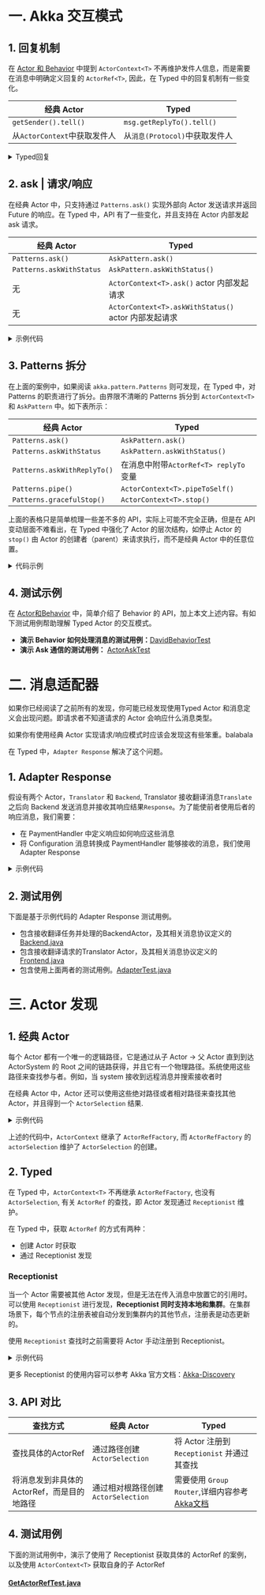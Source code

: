 # 一. Akka 交互模式

## 1. 回复机制

在 [Actor 和 Behavior](/doc/1-diff.md#sender-/-发件人) 中提到 `ActorContext<T>` 不再维护发件人信息，而是需要在消息中明确定义回复的 `ActorRef<T>`, 因此，在 Typed 中的回复机制有一些变化。

| 经典 Actor | Typed |
| ------ | ------ |
| `getSender().tell()`| `msg.getReplyTo().tell()` |
| 从`ActorContext`中获取发件人| 从`消息(Protocol)`中获取发件人 |

<details>

<summary>Typed回复</summary>

```java
@Getter
@AllArgsConstructor
class Request {
    public final String query;
    public final ActorRef<Response> replyTo; // 在消息中添加发送者引用
}

@AllArgsConstructor
class Response {
    public final String result;
}
// 定义Actor
public class Test extends AbstractBehavior<Request> {

    @Override
    public Receive<Request> createReceive() {
        return newReceiveBuilder()
                .onMessage(Request.class, this::onRequest)
                .build();
    }

    private Behavior<Request> onRequest(Request request) {
        // do something
        ActorRef<Response> replyTo = request.getReplyTo(); // 获取Actor引用
        replyTo.tell(new Response("result")); // 回复 Actor 消息
        return this;
    }
}
```

</details>

## 2. ask | 请求/响应

在经典 Actor 中，只支持通过 `Patterns.ask()` 实现外部向 Actor 发送请求并返回 Future 的响应。在 Typed 中，API 有了一些变化，并且支持在 Actor 内部发起 ask 请求。

| 经典 Actor | Typed |
| ------ | ------ |
| `Patterns.ask()`| `AskPattern.ask()` |
| `Patterns.askWithStatus`| `AskPattern.askWithStatus()` |
| 无| `ActorContext<T>.ask()` actor 内部发起请求 |
| 无| `ActorContext<T>.askWithStatus()`  actor 内部发起请求|



<details>

<summary>示例代码</summary>

```java
public class Test extends AbstractBehavior<Request> {

    public Test(ActorContext<Request> ctx){
        // 内部发起 ask
        ctx.ask(...);
    }

    @Override
    public Receive<Request> createReceive() {
        return newReceiveBuilder()
            .onMessage(Request.class, this::onRequest)
            .build();
    }

    private Behavior<Request> onRequest(Request request) {
        ActorRef<Response> replyTo = request.getReplyTo();
        replyTo.tell(new Response("result"));
        return this;
    }
}

// 外部系统，需要拿到ActorRef和ActorSystem
public class Main {

    public void askAndPrint(ActorSystem<Void> system, ActorRef<Request> testActor) {
        CompletionStage<Response> result = AskPattern.ask(
            testActor,
            replyTo -> new Request("result", null),
            Duration.ofSeconds(3),
            system.scheduler()
        );

        //回调方法
        result.whenComplete((response, throwable) -> {
            if (response != null) {
                //.. 
            } else {
                // ...
            }
        });
    }
}
```

</details>


## 3. Patterns 拆分

在上面的案例中，如果阅读 `akka.pattern.Patterns` 则可发现，在 Typed 中，对 Patterns 的职责进行了拆分。由界限不清晰的 Patterns 拆分到 `ActorContext<T>` 和 `AskPattern` 中。如下表所示：

| 经典 Actor | Typed |
| ------ | ------ |
| `Patterns.ask()`| `AskPattern.ask()` |
| `Patterns.askWithStatus`| `AskPattern.askWithStatus()` |
|  `Patterns.askWithReplyTo()`| 在消息中附带`ActorRef<T> replyTo`变量  |
|  `Patterns.pipe()`| `ActorContext<T>.pipeToSelf()`  |
|  `Patterns.gracefulStop()`| `ActorContext<T>.stop()`  |


上面的表格只是简单梳理一些差不多的 API，实际上可能不完全正确，但是在 API 变动层面不难看出，在 Typed 中强化了 Actor 的层次结构，如停止 Actor 的 `stop()` 由 Actor 的创建者（parent）来请求执行，而不是经典 Actor 中的任意位置。


<details><summary> 代码示例 </summary><blockquote>


<details><summary>1. 在启动时请求其他Actor，并等待结果初始化自身</summary>

这里需要借助初始化Actor时的 `ActorContext<T>`

```java
actorContext.ask(
        Message.class,
        actorRef,
        Duration.ofMillis(100),
        relyTo -> new Message(relyTo), // Message 工厂方法, 这里 relyTo 是匿名 Actor
        (res, throwable) -> {     // 回调方法，在这里可以处理异常以及转换消息格式
            Response response = (Response) res;
            actorContext.getLog()
                    .info(
                            "GetResponse From {}, Response={}",
                            response.getReplyTo().path(),
                            response.getResponse());
            // 处理后,传给自身
            return response;
        });
```

</details>

<details><summary>2. 在接受命令时请求其他Actor</summary>

```java
// 这里需要 getContext()拿到上下文引用
getContext().ask(
    Message.class,
    actorRef,
    Duration.ofMillis(100),
    relyTo -> new Message(getContext().getSelf()),
    (response, throwable) -> {
        if (throwable instanceof TimeoutException) {
            getContext().getLog().info("因为上面 sayHello 没有传匿名 Actor,所以这里拿不到任何回复");
        }
        return response;
    }
);
```

</details>


<details><summary>3. 在接受名了后异步请求数据库I/O，并将结果封装后发给自身</summary>

```java
// 还有一种方案是通过 ask 客户端,即 AskPattern
CompletionStage<Message> ask = AskPattern.ask(
        actorRef,
        replyTo -> new Message(replyTo),
        Duration.ofMillis(100),
        getContext().getSystem().scheduler());
// 这里将异步结果转换为 Future
CompletableFuture<Message> future = ask.toCompletableFuture();
// 通过 pipeToSelf,在转换消息格式后发送给自身,这个API能够用于异步请求数据库
getContext()
    .pipeToSelf(
        future,
        (ok, exc) -> {
            // 不管是否有异常 直接返回
            return (Response) ok;
        });
```

</details>

</blockquote>
</details>


## 4. 测试示例

在 [Actor和Behavior](/doc/1-actor-behavior.md) 中，简单介绍了 Behavior 的 API，加上本文上述内容。有如下测试用例帮助理解 Typed Actor 的交互模式。

- **演示 Behavior 如何处理消息的测试用例：**[DavidBehaviorTest](/src/test/java/com/iquantex/phoenix/typedactor/guide/actor/DavidBehaviorTest.java)
- **演示 Ask 通信的测试用例：** [ActorAskTest](//src/test/java/com/iquantex/phoenix/typedactor/guide/actor/ActorAskTest.java)


# 二. 消息适配器

如果你已经阅读了之前所有的发现，你可能已经发现使用Typed Actor 和消息定义会出现问题。即请求者不知道请求的 Actor 会响应什么消息类型。

如果你有使用经典 Actor 实现请求/响应模式时应该会发现这有些笨重。balabala

在 Typed 中，`Adapter Response` 解决了这个问题。

## 1. Adapter Response

假设有两个 Actor，`Translator` 和 `Backend`, Translator 接收翻译消息`Translate`之后向 Backend 发送消息并接收其响应结果`Response`。为了能使前者使用后者的响应消息，我们需要：

- 在 PaymentHandler 中定义响应如何响应这些消息
- 将 Configuration 消息转换成 PaymentHandler 能够接收的消息，我们使用 Adapter Response

<details>
<summary>示例代码</summary>

```java
// 定义消息接口
public interface Command {}
// 定义 Translator 能够接收处理的消息 Translate
public class Translate implements Command {
    public final URI site;
    public final ActorRef<URI> replyTo;

    public Translate(URI site, ActorRef<URI> replyTo) {
        this.site = site;
        this.replyTo = replyTo;
    }
}
// 定义 Translator 对 Backend 响应消息的封装
private class WrappedBackendResponse implements Command {
    final Backend.Response response;

    public WrappedBackendResponse(Backend.Response response) {
        this.response = response;
    }
}
// 定义 Translator
public class Translator extends AbstractBehavior<Command> {
    private final ActorRef<Backend.Request> backend;
    private final ActorRef<Backend.Response> backendResponseAdapter;
    // 任务计数
    private int taskIdCounter = 0;
    // 在途任务
    private Map<Integer, ActorRef<URI>> inProgress = new HashMap<>();

    public Translator(ActorContext<Command> context, ActorRef<Backend.Request> backend) {
        super(context);
        this.backend = backend;
        // 定义 Adapter Response
        this.backendResponseAdapter =
            context.messageAdapter(Backend.Response.class, WrappedBackendResponse::new);
    }

    @Override
    public Receive<Command> createReceive() {
        return newReceiveBuilder()
            .onMessage(Translate.class, this::onTranslate)
            .onMessage(WrappedBackendResponse.class, this::onWrappedBackendResponse)
            .build();
    }

    private Behavior<Command> onTranslate(Translate cmd) {
        taskIdCounter += 1;
        inProgress.put(taskIdCounter, cmd.replyTo);
        // 向 Backend 发送消息，并期待返回 Response
        // 返回的 Response 会经过 messageAdapter 转换成 Translator 可处理的协议 WrappedBackendResponse
        backend.tell(
            new Backend.StartTranslationJob(taskIdCounter, cmd.site, backendResponseAdapter));
        return this;
    }
    // 接收到 messageAdapter 转换后的 Backend.Response
    private Behavior<Command> onWrappedBackendResponse(WrappedBackendResponse wrapped) {
        Backend.Response response = wrapped.response;
        if (response instanceof Backend.JobStarted) {
            Backend.JobStarted rsp = (Backend.JobStarted) response;
            getContext().getLog().info("Started {}", rsp.taskId);
        } else if (response instanceof Backend.JobProgress) {
            Backend.JobProgress rsp = (Backend.JobProgress) response;
            getContext().getLog().info("Progress {}", rsp.taskId);
        } else if (response instanceof Backend.JobCompleted) {
            Backend.JobCompleted rsp = (Backend.JobCompleted) response;
            getContext().getLog().info("Completed {}", rsp.taskId);
            inProgress.get(rsp.taskId).tell(rsp.result);
            inProgress.remove(rsp.taskId);
        } else {
            return Behaviors.unhandled();
        }

        return this;
    }
}
```
</details>

## 2. 测试用例

下面是基于示例代码的 Adapter Response 测试用例。

- 包含接收翻译任务并处理的BackendActor，及其相关消息协议定义的 [Backend.java](/src/main/java/com/iquantex/phoenix/typedactor/guide/adapter/Backend.java)
- 包含接收翻译请求的Translator Actor，及其相关消息协议定义的 [Frontend.java](/src/main/java/com/iquantex/phoenix/typedactor/guide/adapter/Frontend.java)
- 包含使用上面两者的测试用例。[AdapterTest.java](/src/test/java/com/iquantex/phoenix/typedactor/guide/adapter/AdapterTest.java)

# 三. Actor 发现

## 1. 经典 Actor

每个 Actor 都有一个唯一的逻辑路径，它是通过从子 Actor -> 父 Actor 直到到达 ActorSystem 的 Root 之间的链路获得，并且它有一个物理路径。系统使用这些路径来查找参与者。例如，当 system 接收到远程消息并搜索接收者时

在经典 Actor 中，Actor 还可以使用这些绝对路径或者相对路径来查找其他 Actor，并且得到一个 `ActorSelection` 结果.

<details>
<summary>示例代码</summary>

```java
// 通过绝对路径查找
getContext().actorSelection("/user/serviceA/actor");
// 会查找当前 Actor 的兄弟姐妹（相对路径）
getContext().actorSelection("../joe");
```

</details>

上述的代码中，`ActorContext` 继承了 `ActorRefFactory`, 而 `ActorRefFactory` 的 `actorSelection` 维护了 `ActorSelection` 的创建。

## 2. Typed

在 Typed 中，`ActorContext<T>` 不再继承 `ActorRefFactory`, 也没有 `ActorSelection`, 有关 `ActorRef` 的查找，即 Actor 发现通过 `Receptionist` 维护。

在 Typed 中，获取 `ActorRef` 的方式有两种：

- 创建 Actor 时获取
- 通过 Receptionist 发现

### Receptionist

当一个 Actor 需要被其他 Actor 发现，但是无法在传入消息中放置它的引用时。可以使用 `Receptionist` 进行发现，**Receptionist 同时支持本地和集群**。在集群场景下，每个节点的注册表被自动分发到集群内的其他节点，注册表是动态更新的。

使用 `Receptionist` 查找时之前需要将 Actor 手动注册到 Receptionist。

<details>

<summary>示例代码</summary>

```java
ServiceKey<Ping> pingServiceKey = ServiceKey.create(Ping.class, "pingService");
// 获取 ActorSystem 的 Receptionist，并发送注册消息
context.getSystem().receptionist()
              .tell(Receptionist.register(pingServiceKey, context.getSelf()));
```

</details>

更多 Receptionist 的使用内容可以参考 Akka 官方文档：[Akka-Discovery](https://doc.akka.io/docs/akka/current/typed/actor-discovery.html)

## 3. API 对比

| 查找方式 | 经典 Actor | Typed |
| ------ | ------ | ------ |
| 查找具体的ActorRef | 通过路径创建`ActorSelection`| 将 Actor 注册到 `Receptionist` 并通过其查找 |
| 将消息发到非具体的ActorRef，而是目的地路径 | 通过相对根路径创建`ActorSelection` | 需要使用 `Group Router`,详细内容参考 [Akka文档](https://doc.akka.io/docs/akka/current/typed/routers.html#group-router) |

## 4. 测试用例

下面的测试用例中，演示了使用了 Receptionist 获取具体的 ActorRef 的案例，以及使用 `ActorContext<T>` 获取自身的子 ActorRef

#### [GetActorRefTest.java](/src/test/java/com/iquantex/phoenix/typedactor/guide/actor/GetActorRefTest.java)

